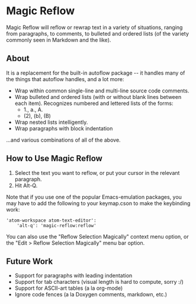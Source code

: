 # Magic Reflow

Magic Reflow will reflow or rewrap text in a variety of situations, ranging from
paragraphs, to comments, to bulleted and ordered lists (of the variety commonly
seen in Markdown and the like).

## About

It is a replacement for the built-in autoflow package -- it handles many of the
things that autoflow handles, and a lot more:

- Wrap within common single-line and multi-line source code comments.
- Wrap bulleted and ordered lists (with or without blank lines between each
  item).  Recognizes numbered and lettered lists of the forms:
  - 1., a., A.
  - (2), (b), (B)
- Wrap nested lists intelligently.
- Wrap paragraphs with block indentation

...and various combinations of all of the above.

## How to Use Magic Reflow

1. Select the text you want to reflow, or put your cursor in the relevant
   paragraph.
2. Hit Alt-Q.

Note that if you use one of the popular Emacs-emulation packages, you may have
to add the following to your keymap.cson to make the keybinding work:

    'atom-workspace atom-text-editor':
        'alt-q': 'magic-reflow:reflow'

You can also use the "Reflow Selection Magically" context menu option, or the
"Edit > Reflow Selection Magically" menu bar option.

## Future Work

- Support for paragraphs with leading indentation
- Support for tab characters (visual length is hard to compute, sorry :/)
- Support for ASCII-art tables (a la org-mode)
- Ignore code fences (a la Doxygen comments, markdown, etc.)
